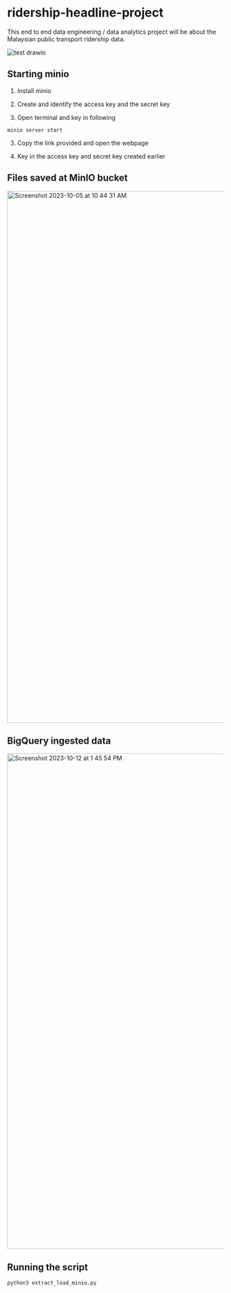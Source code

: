 # ridership-headline-project
This end to end data engineering / data analytics project will be about the Malaysian public transport ridership data. 

![test drawio](https://github.com/jasontanx/ridership-headline-project/assets/116934441/e2cd3f9f-ec10-4586-9a5d-54d89218d260)

## Starting minio

1. Install minio

2. Create and identify the access key and the secret key

3. Open terminal and key in following
```
minio server start
```

3. Copy the link provided and open the webpage

4. Key in the access key and secret key created earlier

## Files saved at MinIO bucket

<img width="1235" alt="Screenshot 2023-10-05 at 10 44 31 AM" src="https://github.com/jasontanx/data-engineer-project-1/assets/116934441/ee2fc2f7-596a-4480-b48d-f8981839cd35">


## BigQuery ingested data

<img width="1150" alt="Screenshot 2023-10-12 at 1 45 54 PM" src="https://github.com/jasontanx/data-engineer-project-1/assets/116934441/152e2d21-bc8e-414b-aafc-bcb68393e426">

## Running the script

```
python3 extract_load_minio.py
```

